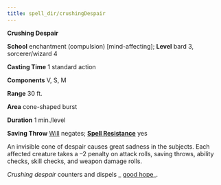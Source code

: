 ```yaml
---
title: spell_dir/crushingDespair
---
```

 **Crushing Despair**

**School** enchantment (compulsion) [mind-affecting]; **Level** bard 3, sorcerer/wizard 4

**Casting Time** 1 standard action

**Components** V, S, M

**Range** 30 ft.

**Area** cone-shaped burst

**Duration** 1 min./level

**Saving Throw** [Will](../combat#_will) negates; **[Spell Resistance](../glossary#_spell-resistance)** yes

An invisible cone of despair causes great sadness in the subjects. Each affected creature takes a –2 penalty on attack rolls, saving throws, ability checks, skill checks, and weapon damage rolls.

_Crushing despair_ counters and dispels _ [good hope](goodHope#_good-hope)_.

